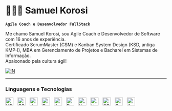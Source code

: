 # 👨🏻‍💻 Samuel Korosi

**`Agile Coach e Desenvolvedor FullStack`**

Me chamo Samuel Korosi, sou Agile Coach e Desenvolvedor de Software com 16 anos de experiência. <br>
Certificado ScrumMaster (CSM) e Kanban System Design (KSD, antiga KMP-I), MBA em Gerenciamento de Projetos e Bacharel em Sistemas de Informação. <br>
Apaixonado pela cultura ágil!

[![IN](https://img.shields.io/badge/in-Samuel%20Korosi-0A66C2?style=flat-square&logo=Linkedin&logoColor=white&link=https://www.linkedin.com/in/samuelkorosi/)](https://www.linkedin.com/in/samuelkorosi/)

---
### Linguagens e Tecnologias

<img 
    alt="HTML"
    title="HTML"
    width="25px"
    align="left"
    style="padding-right: 10px"
    src="https://cdn.jsdelivr.net/gh/devicons/devicon@latest/icons/html5/html5-original.svg" />

<img
    alt="CSS"
    title="CSS"
    width="25px"
    align="left"
    style="padding-right: 10px"
    src="https://cdn.jsdelivr.net/gh/devicons/devicon@latest/icons/css3/css3-original.svg" />

<img
    alt="JavaScript"
    title="JavaScript"
    width="25px"
    align="left"
    style="padding-right: 10px"
    src="https://cdn.jsdelivr.net/gh/devicons/devicon@latest/icons/javascript/javascript-original.svg" />

<img
    alt="TypeScript"
    title="TypeScript"
    width="25px"
    align="left"
    style="padding-right: 10px"
    src="https://cdn.jsdelivr.net/gh/devicons/devicon@latest/icons/typescript/typescript-original.svg" />


<img 
    alt="Angular"
    title="Angular"
    width="25px"
    align="left"
    style="padding-right: 10px"
    src="https://cdn.jsdelivr.net/gh/devicons/devicon@latest/icons/angular/angular-original.svg" />

<img 
    alt="Bootstrap"
    title="Bootstrap"
    width="25px"
    align="left"
    style="padding-right: 10px"
    src="https://cdn.jsdelivr.net/gh/devicons/devicon@latest/icons/bootstrap/bootstrap-original.svg" />

<img 
    alt=".Net Core"
    title=".Net Core"
    width="25px"
    align="left"
    style="padding-right: 10px"
    src="https://cdn.jsdelivr.net/gh/devicons/devicon@latest/icons/dotnetcore/dotnetcore-original.svg" />

<img 
    alt=".Net Core"
    title=".Net Core"
    width="25px"
    align="left"
    style="padding-right: 10px"
    src="https://cdn.jsdelivr.net/gh/devicons/devicon@latest/icons/csharp/csharp-original.svg" />

    
<img 
    alt="SQL Server"
    title="SQL Server"
    width="25px"
    align="left"
    style="padding-right: 10px"
    src="https://cdn.jsdelivr.net/gh/devicons/devicon@latest/icons/microsoftsqlserver/microsoftsqlserver-original.svg" />

<img 
    alt="Python"
    title="Python"
    width="25px"
    align="left"
    style="padding-right: 10px"
    src="https://cdn.jsdelivr.net/gh/devicons/devicon@latest/icons/python/python-original.svg" />

<img 
    alt="Azure DevOps"
    title="Azure DevOps"
    width="25px"
    align="left"
    style="padding-right: 10px"
    src="https://cdn.jsdelivr.net/gh/devicons/devicon@latest/icons/azuredevops/azuredevops-original.svg" />

<!-- <br><br>
---
### Estatísticas

<img 
    alt="Git Hub Stats"
    align="left"
    height="200px"
    style="padding-right: 10px; padding-top:0px"
    src="https://github-readme-stats.vercel.app/api?username=samuelkorosi&show_icons=true&theme=tokyonight&include_all_commits=true" />

<img 
    alt="Git Hub Stats"
    align="left"
    height="200px"
    style="padding-right: 10px"
    src="https://github-readme-stats.vercel.app/api/top-langs?username=samuelkorosi&show_icons=true&theme=tokyonight&layout=compact&langs-count=10&include_all_commits=true" /> -->
